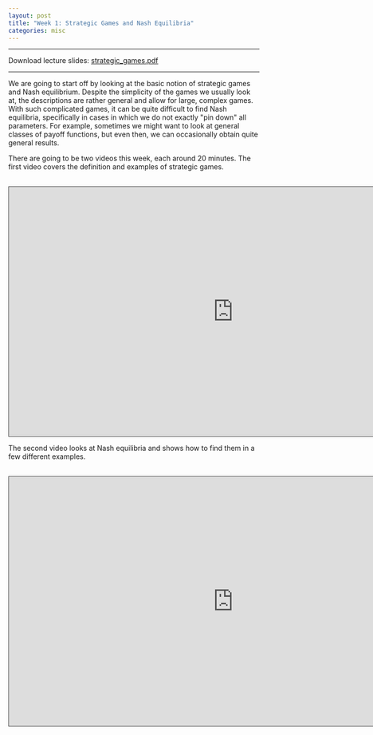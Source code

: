 ```yaml
---
layout: post
title: "Week 1: Strategic Games and Nash Equilibria"
categories: misc
---
```


---

Download lecture slides: [strategic_games.pdf](https://drive.google.com/uc?export=download&id=1RWn5lRE82eJbqwnt13jjD5bZ9j1Yawmy)

---


We are going to start off by looking at the basic notion of strategic games and Nash equilibrium. Despite the simplicity of the games we usually look at, the descriptions are rather general and allow for large, complex games. With such complicated games, it can be quite difficult to find Nash equilibria, specifically in cases in which we do not exactly "pin down" all parameters. For example, sometimes we might want to look at general classes of payoff functions, but even then, we can occasionally obtain quite general results. 

There are going to be two videos this week, each around 20 minutes. The first video covers the definition and examples of strategic games. 
<br><br>

<iframe src="https://york.cloud.panopto.eu/Panopto/Pages/Embed.aspx?id=4e87ba13-ee55-482a-ac46-adb401469b31&autoplay=false&offerviewer=true&showtitle=true&showbrand=false&captions=false&interactivity=all"
align="center"
height="500" width="900" 
style="border: 1px solid #464646;" 
allowfullscreen allow="autoplay">
</iframe>

<br>

The second video looks at Nash equilibria and shows how to find them in a few different examples. 
<br><br>
<iframe src="https://york.cloud.panopto.eu/Panopto/Pages/Embed.aspx?id=e1ee0f19-226d-46c8-bd28-adb401543c82&autoplay=false&offerviewer=true&showtitle=true&showbrand=false&captions=false&interactivity=all" height="500" width="900" style="border: 1px solid #464646;" allowfullscreen allow="autoplay">
</iframe>


<!-- ---

Problems:

$$16.1, 17.1, 20.1, 27.2^*, 31.2^{*}, 33.1^{*}, 34.2^{*}, 37.1,38.1,38.2,42.1^{*}, 42.2^{*},\left(44.1^{*}\right), 47.1,47.2,48.1^{*},\left(49.1^{*}\right)$$

[Book](https://www.economics.utoronto.ca/osborne/igt/nash.pdf)

Will be answered in tutorial session or class. -->

 